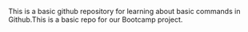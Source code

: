 This is a basic github repository for learning about basic commands in Github.This is a basic repo for our Bootcamp project.
